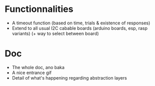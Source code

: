 # Functionnalities
- A timeout function (based on time, trials & existence of responses)
- Extend to all usual I2C cabable boards (arduino boards, esp, rasp variants) (+ way to select between board)

# Doc
- The whole doc, ano baka
- A nice entrance gif
- Detail of what's happening regarding abstraction layers